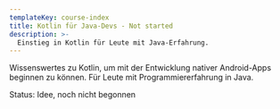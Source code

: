 ```yaml
---
templateKey: course-index
title: Kotlin für Java-Devs - Not started
description: >-
  Einstieg in Kotlin für Leute mit Java-Erfahrung.
---
```


Wissenswertes zu Kotlin, um mit der Entwicklung nativer
Android-Apps beginnen zu können. Für Leute mit Programmiererfahrung
in Java.

Status: Idee, noch nicht begonnen
